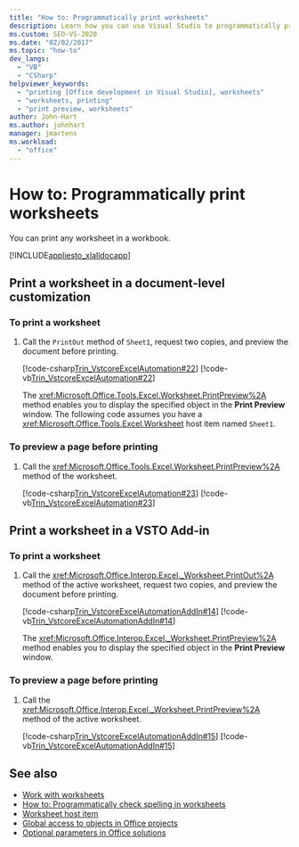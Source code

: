 ```yaml
---
title: "How to: Programmatically print worksheets"
description: Learn how you can use Visual Studio to programmatically print any worksheet in a Microsoft Excel workbook.
ms.custom: SEO-VS-2020
ms.date: "02/02/2017"
ms.topic: "how-to"
dev_langs:
  - "VB"
  - "CSharp"
helpviewer_keywords:
  - "printing [Office development in Visual Studio], worksheets"
  - "worksheets, printing"
  - "print preview, worksheets"
author: John-Hart
ms.author: johnhart
manager: jmartens
ms.workload:
  - "office"
---
```

# How to: Programmatically print worksheets

You can print any worksheet in a workbook.

[!INCLUDE[appliesto_xlalldocapp](../vsto/includes/appliesto-xlalldocapp-md.md)]

## Print a worksheet in a document-level customization

### To print a worksheet

1. Call the `PrintOut` method of `Sheet1`, request two copies, and preview the document before printing.

    [!code-csharp[Trin_VstcoreExcelAutomation#22](../vsto/codesnippet/CSharp/Trin_VstcoreExcelAutomationCS/Sheet1.cs#22)]
    [!code-vb[Trin_VstcoreExcelAutomation#22](../vsto/codesnippet/VisualBasic/Trin_VstcoreExcelAutomation/Sheet1.vb#22)]

   The <xref:Microsoft.Office.Tools.Excel.Worksheet.PrintPreview%2A> method enables you to display the specified object in the **Print Preview** window. The following code assumes you have a <xref:Microsoft.Office.Tools.Excel.Worksheet> host item named `Sheet1`.

### To preview a page before printing

1. Call the <xref:Microsoft.Office.Tools.Excel.Worksheet.PrintPreview%2A> method of the worksheet.

     [!code-csharp[Trin_VstcoreExcelAutomation#23](../vsto/codesnippet/CSharp/Trin_VstcoreExcelAutomationCS/Sheet1.cs#23)]
     [!code-vb[Trin_VstcoreExcelAutomation#23](../vsto/codesnippet/VisualBasic/Trin_VstcoreExcelAutomation/Sheet1.vb#23)]

## Print a worksheet in a VSTO Add-in

### To print a worksheet

1. Call the <xref:Microsoft.Office.Interop.Excel._Worksheet.PrintOut%2A> method of the active worksheet, request two copies, and preview the document before printing.

    [!code-csharp[Trin_VstcoreExcelAutomationAddIn#14](../vsto/codesnippet/CSharp/trin_vstcoreexcelautomationaddin/ThisAddIn.cs#14)]
    [!code-vb[Trin_VstcoreExcelAutomationAddIn#14](../vsto/codesnippet/VisualBasic/trin_vstcoreexcelautomationaddin/ThisAddIn.vb#14)]

   The <xref:Microsoft.Office.Interop.Excel._Worksheet.PrintPreview%2A> method enables you to display the specified object in the **Print Preview** window.

### To preview a page before printing

1. Call the <xref:Microsoft.Office.Interop.Excel._Worksheet.PrintPreview%2A> method of the active worksheet.

     [!code-csharp[Trin_VstcoreExcelAutomationAddIn#15](../vsto/codesnippet/CSharp/trin_vstcoreexcelautomationaddin/ThisAddIn.cs#15)]
     [!code-vb[Trin_VstcoreExcelAutomationAddIn#15](../vsto/codesnippet/VisualBasic/trin_vstcoreexcelautomationaddin/ThisAddIn.vb#15)]

## See also

- [Work with worksheets](../vsto/working-with-worksheets.md)
- [How to: Programmatically check spelling in worksheets](../vsto/how-to-programmatically-check-spelling-in-worksheets.md)
- [Worksheet host item](../vsto/worksheet-host-item.md)
- [Global access to objects in Office projects](../vsto/global-access-to-objects-in-office-projects.md)
- [Optional parameters in Office solutions](../vsto/optional-parameters-in-office-solutions.md)

